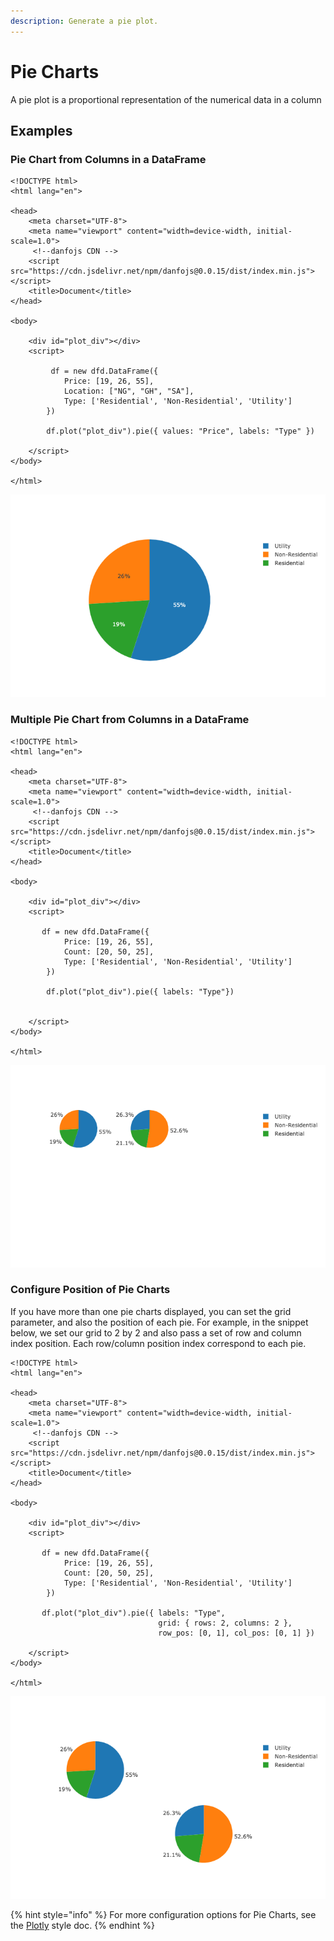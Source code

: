 ```yaml
---
description: Generate a pie plot.
---
```


# Pie Charts

A pie plot is a proportional representation of the numerical data in a column

## Examples

### Pie Chart from Columns in a DataFrame

```markup
<!DOCTYPE html>
<html lang="en">

<head>
    <meta charset="UTF-8">
    <meta name="viewport" content="width=device-width, initial-scale=1.0">
     <!--danfojs CDN -->
    <script src="https://cdn.jsdelivr.net/npm/danfojs@0.0.15/dist/index.min.js"></script>
    <title>Document</title>
</head>

<body>

    <div id="plot_div"></div>
    <script>

         df = new dfd.DataFrame({
            Price: [19, 26, 55],
            Location: ["NG", "GH", "SA"],
            Type: ['Residential', 'Non-Residential', 'Utility']
        })
        
        df.plot("plot_div").pie({ values: "Price", labels: "Type" })

    </script>
</body>

</html>

```

![](../../.gitbook/assets/newplot-12-.png)

### Multiple Pie Chart from Columns in a DataFrame

```markup
<!DOCTYPE html>
<html lang="en">

<head>
    <meta charset="UTF-8">
    <meta name="viewport" content="width=device-width, initial-scale=1.0">
     <!--danfojs CDN -->
    <script src="https://cdn.jsdelivr.net/npm/danfojs@0.0.15/dist/index.min.js"></script>
    <title>Document</title>
</head>

<body>

    <div id="plot_div"></div>
    <script>

       df = new dfd.DataFrame({
            Price: [19, 26, 55],
            Count: [20, 50, 25],
            Type: ['Residential', 'Non-Residential', 'Utility']
        })

        df.plot("plot_div").pie({ labels: "Type"})


    </script>
</body>

</html>

```

![](../../.gitbook/assets/newplot-21-.png)

### Configure Position of Pie Charts

If you have more than one pie charts displayed, you can set the grid parameter, and also the position of each pie. For example, in the snippet below, we set our grid to 2 by 2 and also pass a set of row and column index position. Each row/column position index correspond to each pie. 

```markup
<!DOCTYPE html>
<html lang="en">

<head>
    <meta charset="UTF-8">
    <meta name="viewport" content="width=device-width, initial-scale=1.0">
     <!--danfojs CDN -->
    <script src="https://cdn.jsdelivr.net/npm/danfojs@0.0.15/dist/index.min.js"></script>
    <title>Document</title>
</head>

<body>

    <div id="plot_div"></div>
    <script>

       df = new dfd.DataFrame({
            Price: [19, 26, 55],
            Count: [20, 50, 25],
            Type: ['Residential', 'Non-Residential', 'Utility']
        })

       df.plot("plot_div").pie({ labels: "Type",
                                 grid: { rows: 2, columns: 2 },
                                 row_pos: [0, 1], col_pos: [0, 1] })

    </script>
</body>

</html>

```

![](../../.gitbook/assets/newplot-22-.png)

{% hint style="info" %}
For more configuration options for Pie Charts, see the [Plotly](https://plotly.com/javascript/pie-charts/) style doc.
{% endhint %}

